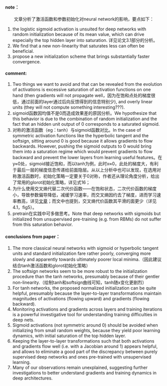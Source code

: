 #### note：
&emsp;&emsp;文章分析了激活函数和参数初始化对neural network的影响，要点如下：

 1. the logistic sigmoid activation is unsuited for deep networks with random initialization because of its mean value, which can drive especially the top hidden layer into saturation. 详见论文3.1部分的分析。
 2. We find that a new non-linearity that saturates less can often be beneficial.
 3. propose a new initialization scheme that brings substantially faster convergence.

#### comment:
 1. Two things we want to avoid and that can be revealed from the evolution of activations is excessive saturation of activation functions on one hand (then gradients will not propagate well，因为在饱和点处的梯度很低，通过前面的layer通过后向反馈得到的信息特别少), and overly linear units (they will not compute something interesting???).
 2. sigmoid函数因均值不是0而造成效果差的原因分析。We hypothesize that this behavior is due to the combination of random initialization and the fact that an hidden unit output of 0 corresponds to a saturated sigmoid.
 3. 对称的激活函数（eg：tanh）与sigmoid函数对比。In the case of symmetric activation functions like the hyperbolic tangent and the softsign, sitting around 0 is good because it allows gradients to flow backwards. However, pushing the sigmoid outputs to 0 would bring them into a saturation regime which would prevent gradients to flow backward and prevent the lower layers from learning useful features。在y≈0处，sigmoid接近饱和，而以tanh为例，此时x≈0，此处的梯度大，有利于最后一层的梯度信息传递给前面隐层。从以上分析中也可以发现，在选用对称激活函数时，初始化策略一定要关于0对称，作者还从理论角度分析，给出了常用的glorot初始化策略，详见式16；
 4. 为什么使用交叉熵代替二次代价函数——在饱和状态，二次代价函数的梯度小，导致参数偏导降低，减缓学习速率，而交叉熵因约去了梯度，进而学习速率教高，详见[文章](http://blog.csdn.net/yqljxr/article/details/52075053)；而文中也提到，交叉熵代价函数其平滑的面更少（详见4.1，fig5）。
 5. pretrain在实践中可多做思考。Note that deep networks with sigmoids but initialized from unsupervised pre-training (e.g. from RBMs) do not suffer from this saturation behavior.

#### conclusions from paper：
 1. The more classical neural networks with sigmoid or hyperbolic tangent units and standard initialization fare rather poorly, converging more slowly and apparently towards ultimately poorer local minima.（因此建议结合tanh激活函数和glorot初始化策略）
 2. The softsign networks seem to be more robust to the initialization procedure than the tanh networks, presumably because of their gentler non-linearity.（绘制tanh和softsign曲线可知，tanh随x变化更剧烈）
 3. For tanh networks, the proposed normalized initialization can be quite helpful, presumably because the layer-to-layer transformations maintain magnitudes of activations (flowing upward) and gradients (flowing backward).
 4. Monitoring activations and gradients across layers and training iterations is a powerful investigative tool for understanding training difficulties in deep nets.
 5. Sigmoid activations (not symmetric around 0) should be avoided when initializing from small random weights, because they yield poor learning dynamics, with initial saturation of the top hidden layer.
 6. Keeping the layer-to-layer transformations such that both activations and gradients flow well (i.e. with a Jacobian around 1) appears helpful, and allows to eliminate a good part of the discrepancy between purely supervised deep networks and ones pre-trained with unsupervised learning.
 7. Many of our observations remain unexplained, suggesting further investigations to better understand gradients and training dynamics in deep architectures.
